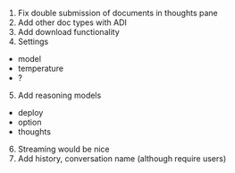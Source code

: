 1. Fix double submission of documents in thoughts pane
2. Add other doc types with ADI
3. Add download functionality
4. Settings
  - model
  - temperature
  - ?
5. Add reasoning models
  - deploy
  - option
  - thoughts
6. Streaming would be nice
7. Add history, conversation name (although require users)